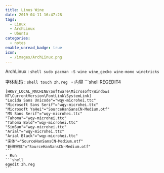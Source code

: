 ```yaml
---
title: Linus Wine
date: 2019-04-11 16:47:28
tags:
  - Linux
  - ArchLinux
  - Ubuntu
categories:
  - notes
enable_unread_badge: true
icon:
  - /images/ArchLinux.png
---
```

ArchLinux
:   ```shell
    sudo pacman -S wine wine_gecko wine-mono winetricks
    ```

字体乱码
:   ```shell
    touch zh.reg
    ```
    - 内容
    ```shell
    REGEDIT4

    [HKEY_LOCAL_MACHINE\Software\Microsoft\Windows NT\CurrentVersion\FontLink\SystemLink]
    "Lucida Sans Unicode"="wqy-microhei.ttc"
    "Microsoft Sans Serif"="wqy-microhei.ttc"
    "Microsoft YaHei"="SourceHanSansCN-Medium.otf"
    "MS Sans Serif"="wqy-microhei.ttc"
    "Tahoma"="wqy-microhei.ttc"
    "Tahoma Bold"="wqy-microhei.ttc"
    "SimSun"="wqy-microhei.ttc"
    "Arial"="wqy-microhei.ttc"
    "Arial Black"="wqy-microhei.ttc"
    "宋体"="SourceHanSansCN-Medium.otf"
    "新细宋体"="SourceHanSansCN-Medium.otf"
    ```
    - Run
    ```shell
    egedit zh.reg
    ```
